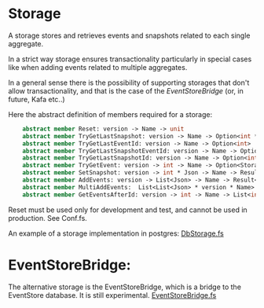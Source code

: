# Storage
A storage stores and retrieves events and snapshots related to each single aggregate.

In a strict way storage ensures transactionality particularly in special cases like when adding events related to multiple aggregates.

In a general sense there is the possibility of supporting storages that don't allow transactionality, and that is the case of the _EventStoreBridge_ (or, in future, Kafa etc..)

Here the abstract definition of members required for a storage:

```FSharp
    abstract member Reset: version -> Name -> unit
    abstract member TryGetLastSnapshot: version -> Name -> Option<int * int * Json>
    abstract member TryGetLastEventId: version -> Name -> Option<int>
    abstract member TryGetLastSnapshotEventId: version -> Name -> Option<int>
    abstract member TryGetLastSnapshotId: version -> Name -> Option<int>
    abstract member TryGetEvent: version -> int -> Name -> Option<StorageEvent>
    abstract member SetSnapshot: version -> int * Json -> Name -> Result<unit, string>
    abstract member AddEvents: version -> List<Json> -> Name -> Result<unit, string>
    abstract member MultiAddEvents:  List<List<Json> * version * Name>  -> Result<unit, string>
    abstract member GetEventsAfterId: version -> int -> Name -> List<int * string >
```

Reset must be used only for development and test, and cannot be used in production. See Conf.fs.

An example of a storage implementation in postgres: [DbStorage.fs](https://github.com/tonyx/Sharpino/blob/main/Sharpino.Lib/DbStorage.fs)

# EventStoreBridge:

The alternative storage is the EventStoreBridge, which is a bridge to the EventStore database.
It is still experimental.
[EventStoreBridge.fs](https://github.com/tonyx/Sharpino/blob/main/Sharpino.Lib.EventStore/EventStoreBridge.cs)



